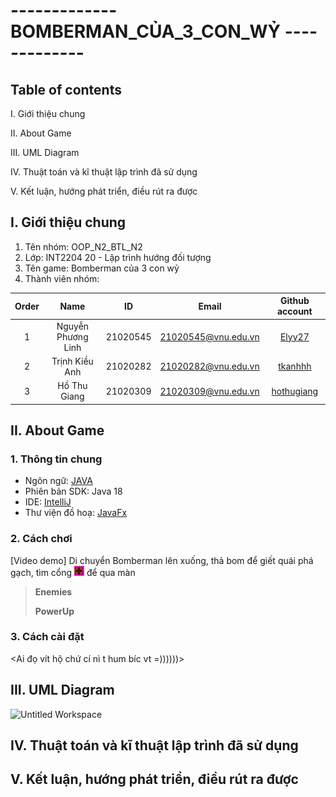# ------------- BOMBERMAN_CỦA_3_CON_WỶ -------------

## Table of contents
I. Giới thiệu chung

II. About Game

III. UML Diagram

IV. Thuật toán và kĩ thuật lập trình đã sử dụng

V. Kết luận, hướng phát triển, điều rút ra được

## I. Giới thiệu chung
1. Tên nhóm: OOP_N2_BTL_N2
2. Lớp: INT2204 20 - Lập trình hướng đối tượng
3. Tên game: Bomberman của 3 con wỷ
4. Thành viên nhóm: 

| Order |        Name        |    ID    |        Email        |                Github account                 |
| :---: |:------------------:|:--------:|:-------------------:|:---------------------------------------------:|
|   1   | Nguyễn Phương Linh | 21020545 | 21020545@vnu.edu.vn |      [Elyy27](https://github.com/Elyy27)      |
|   2   |   Trịnh Kiều Anh   | 21020282 | 21020282@vnu.edu.vn |     [tkanhhh](https://github.com/tkanhhh)     |
|   3   |    Hồ Thu Giang    | 21020309 | 21020309@vnu.edu.vn | [hothugiang](https://github.com/hothugiang)   |


## II. About Game
### 1. Thông tin chung
- Ngôn ngữ: [JAVA](https://www.java.com/en/)
- Phiên bản SDK: Java 18
- IDE: [IntelliJ](https://www.jetbrains.com/idea/)
- Thư viện đồ hoạ: [JavaFx](https://openjfx.io)

### 2. Cách chơi
[Video demo]
Di chuyển Bomberman lên xuống, thả bom để giết quái phá gạch, tìm cổng ![](res/sprites/portal.png) để qua màn

>**Enemies**
>
>**PowerUp**
>

### 3. Cách cài đặt
<Ai đọ vít hộ chứ cí nì t hum bíc vt =))))))>

## III. UML Diagram
![Untitled Workspace](https://user-images.githubusercontent.com/100185884/197350219-35673018-6ed7-4f77-b935-281a9822938c.png)

## IV. Thuật toán và kĩ thuật lập trình đã sử dụng

## V. Kết luận, hướng phát triển, điều rút ra được


